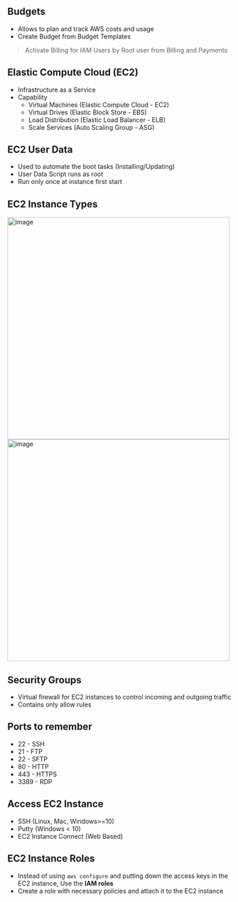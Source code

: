 ## Budgets
- Allows to plan and track AWS costs and usage
- Create Budget from Budget Templates
> Activate Billing for IAM Users by Root user from Billing and Payments

## Elastic Compute Cloud (EC2)
- Infrastructure as a Service
- Capability
  - Virtual Machines (Elastic Compute Cloud - EC2)
  - Virtual Drives (Elastic Block Store - EBS)
  - Load Distribution (Elastic Load Balancer - ELB)
  - Scale Services (Auto Scaling Group - ASG)

## EC2 User Data
- Used to automate the boot tasks (Installing/Updating)
- User Data Script runs as root
- Run only once at instance first start

## EC2 Instance Types

<img width="500" alt="image" src="https://github.com/user-attachments/assets/b7b74ff6-f770-44d1-aa50-eb9bceb15996">
<img width="500" alt="image" src="https://github.com/user-attachments/assets/2e8a3ed3-4686-49c2-86f2-04dd27cd49a2">

## Security Groups
- Virtual firewall for EC2 instances to control incoming and outgoing traffic
- Contains only allow rules

## Ports to remember
- 22 - SSH
- 21 - FTP
- 22 - SFTP
- 80 - HTTP
- 443 - HTTPS
- 3389 - RDP

## Access EC2 Instance
- SSH (Linux, Mac, Windows>=10)
- Putty (Windows < 10)
- EC2 Instance Connect (Web Based)

## EC2 Instance Roles
- Instead of using `aws configure` and putting down the access keys in the EC2 instance, Use the **IAM roles**
- Create a role with necessary policies and attach it to the EC2 instance
